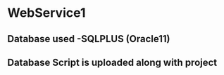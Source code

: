 # WebService1

## Database used -SQLPLUS (Oracle11)
## Database Script is uploaded along with project
